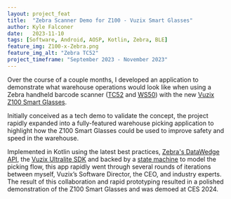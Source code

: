 ```yaml
---
layout: project_feat
title:  "Zebra Scanner Demo for Z100 - Vuzix Smart Glasses"
author: Kyle Falconer
date:   2023-11-10
tags: [Software, Android, AOSP, Kotlin, Zebra, BLE]
feature_img: Z100-x-Zebra.png
feature_img_alt: "Zebra TC52"
project_timeframe: "September 2023 - November 2023"
---
```


Over the course of a couple months, I developed an application to demonstrate what warehouse operations would look like when using a Zebra handheld barcode scanner ([TC52][1] and [WS50][2]) with the new [Vuzix Z100 Smart Glasses][3].

Initially conceived as a tech demo to validate the concept, the project rapidly expanded into a fully-featured warehouse picking application to highlight how the Z100 Smart Glasses could be used to improve safety and speed in the warehouse.

Implemented in Kotlin using the latest best practices, [Zebra's DataWedge API][4], the [Vuzix Ultralite SDK][5] and backed by a [state machine](https://github.com/Tinder/StateMachine) to model the picking flow, this app rapidly went through several rounds of iterations between myself, Vuzix’s Software Director, the CEO, and industry experts. The result of this collaboration and rapid prototyping resulted in a polished demonstration of the Z100 Smart Glasses and was demoed at CES 2024.


[1]: https://www.zebra.com/us/en/support-downloads/mobile-computers/handheld/tc52.html
[2]: https://www.zebra.com/gb/en/products/spec-sheets/mobile-computers/wearable/ws50.html
[3]: https://www.vuzix.com/products/z100-smart-glasses
[4]: https://www.zebra.com/us/en/software/mobile-computer-software/datawedge.html
[5]: https://github.com/Vuzix/ultralite-sdk-android